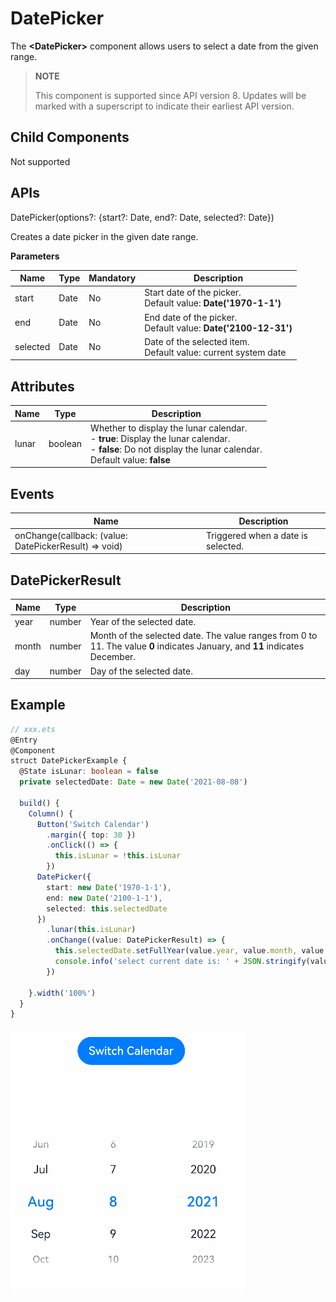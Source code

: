 # DatePicker

The **\<DatePicker>** component allows users to select a date from the given range.

>  **NOTE**
>
> This component is supported since API version 8. Updates will be marked with a superscript to indicate their earliest API version.


## Child Components

Not supported


## APIs

DatePicker(options?: {start?: Date, end?: Date, selected?: Date})

Creates a date picker in the given date range.

**Parameters**

| Name| Type| Mandatory | Description|
| -------- | -------- | ------------- | -------- |
| start    | Date | No | Start date of the picker.<br>Default value: **Date('1970-1-1')**|
| end      | Date | No |   End date of the picker.<br>Default value: **Date('2100-12-31')**|
| selected | Date | No | Date of the selected item.<br>Default value: current system date |


## Attributes

| Name   | Type       | Description           |
| ------| -------------- | -------- |
| lunar | boolean  | Whether to display the lunar calendar.<br>- **true**: Display the lunar calendar.<br>- **false**: Do not display the lunar calendar.<br>Default value: **false**|


## Events

| Name| Description|
| -------- | -------- |
| onChange(callback: (value: DatePickerResult) =&gt; void) | Triggered when a date is selected.|

## DatePickerResult

| Name| Type| Description|
| -------- | -------- | -------- |
| year | number | Year of the selected date.|
| month | number | Month of the selected date. The value ranges from 0 to 11. The value **0** indicates January, and **11** indicates December.|
| day | number | Day of the selected date.|


## Example


```ts
// xxx.ets
@Entry
@Component
struct DatePickerExample {
  @State isLunar: boolean = false
  private selectedDate: Date = new Date('2021-08-08')

  build() {
    Column() {
      Button('Switch Calendar')
        .margin({ top: 30 })
        .onClick(() => {
          this.isLunar = !this.isLunar
        })
      DatePicker({
        start: new Date('1970-1-1'),
        end: new Date('2100-1-1'),
        selected: this.selectedDate
      })
        .lunar(this.isLunar)
        .onChange((value: DatePickerResult) => {
          this.selectedDate.setFullYear(value.year, value.month, value.day)
          console.info('select current date is: ' + JSON.stringify(value))
        })

    }.width('100%')
  }
}
```

![datePicker](figures/datePicker.gif)
